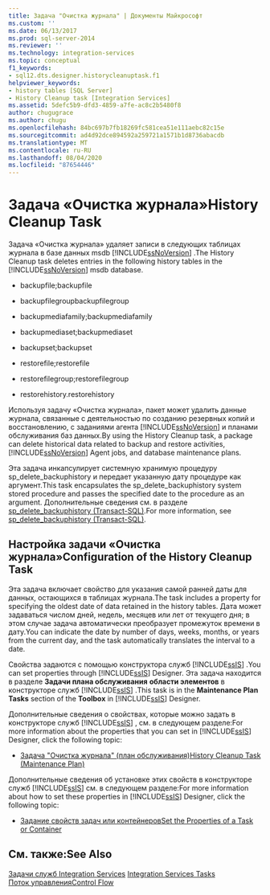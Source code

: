 ```yaml
---
title: Задача "Очистка журнала" | Документы Майкрософт
ms.custom: ''
ms.date: 06/13/2017
ms.prod: sql-server-2014
ms.reviewer: ''
ms.technology: integration-services
ms.topic: conceptual
f1_keywords:
- sql12.dts.designer.historycleanuptask.f1
helpviewer_keywords:
- history tables [SQL Server]
- History Cleanup task [Integration Services]
ms.assetid: 5defc5b9-dfd3-4859-a7fe-ac8c2b5480f8
author: chugugrace
ms.author: chugu
ms.openlocfilehash: 84bc697b7fb18269fc581cea51e111aebc82c15e
ms.sourcegitcommit: ad4d92dce894592a259721a1571b1d8736abacdb
ms.translationtype: MT
ms.contentlocale: ru-RU
ms.lasthandoff: 08/04/2020
ms.locfileid: "87654446"
---
```

# <a name="history-cleanup-task"></a><span data-ttu-id="fbf73-102">Задача «Очистка журнала»</span><span class="sxs-lookup"><span data-stu-id="fbf73-102">History Cleanup Task</span></span>
  <span data-ttu-id="fbf73-103">Задача «Очистка журнала» удаляет записи в следующих таблицах журнала в базе данных msdb [!INCLUDE[ssNoVersion](../../includes/ssnoversion-md.md)] .</span><span class="sxs-lookup"><span data-stu-id="fbf73-103">The History Cleanup task deletes entries in the following history tables in the [!INCLUDE[ssNoVersion](../../includes/ssnoversion-md.md)] msdb database.</span></span>  
  
-   <span data-ttu-id="fbf73-104">backupfile;</span><span class="sxs-lookup"><span data-stu-id="fbf73-104">backupfile</span></span>  
  
-   <span data-ttu-id="fbf73-105">backupfilegroup</span><span class="sxs-lookup"><span data-stu-id="fbf73-105">backupfilegroup</span></span>  
  
-   <span data-ttu-id="fbf73-106">backupmediafamily;</span><span class="sxs-lookup"><span data-stu-id="fbf73-106">backupmediafamily</span></span>  
  
-   <span data-ttu-id="fbf73-107">backupmediaset;</span><span class="sxs-lookup"><span data-stu-id="fbf73-107">backupmediaset</span></span>  
  
-   <span data-ttu-id="fbf73-108">backupset;</span><span class="sxs-lookup"><span data-stu-id="fbf73-108">backupset</span></span>  
  
-   <span data-ttu-id="fbf73-109">restorefile;</span><span class="sxs-lookup"><span data-stu-id="fbf73-109">restorefile</span></span>  
  
-   <span data-ttu-id="fbf73-110">restorefilegroup;</span><span class="sxs-lookup"><span data-stu-id="fbf73-110">restorefilegroup</span></span>  
  
-   <span data-ttu-id="fbf73-111">restorehistory.</span><span class="sxs-lookup"><span data-stu-id="fbf73-111">restorehistory</span></span>  
  
 <span data-ttu-id="fbf73-112">Используя задачу «Очистка журнала», пакет может удалить данные журнала, связанные с деятельностью по созданию резервных копий и восстановлению, с заданиями агента [!INCLUDE[ssNoVersion](../../includes/ssnoversion-md.md)] и планами обслуживания баз данных.</span><span class="sxs-lookup"><span data-stu-id="fbf73-112">By using the History Cleanup task, a package can delete historical data related to backup and restore activities, [!INCLUDE[ssNoVersion](../../includes/ssnoversion-md.md)] Agent jobs, and database maintenance plans.</span></span>  
  
 <span data-ttu-id="fbf73-113">Эта задача инкапсулирует системную хранимую процедуру sp_delete_backuphistory и передает указанную дату процедуре как аргумент.</span><span class="sxs-lookup"><span data-stu-id="fbf73-113">This task encapsulates the sp_delete_backuphistory system stored procedure and passes the specified date to the procedure as an argument.</span></span> <span data-ttu-id="fbf73-114">Дополнительные сведения см. в разделе [sp_delete_backuphistory (Transact-SQL)](/sql/relational-databases/system-stored-procedures/sp-delete-backuphistory-transact-sql).</span><span class="sxs-lookup"><span data-stu-id="fbf73-114">For more information, see [sp_delete_backuphistory &#40;Transact-SQL&#41;](/sql/relational-databases/system-stored-procedures/sp-delete-backuphistory-transact-sql).</span></span>  
  
## <a name="configuration-of-the-history-cleanup-task"></a><span data-ttu-id="fbf73-115">Настройка задачи «Очистка журнала»</span><span class="sxs-lookup"><span data-stu-id="fbf73-115">Configuration of the History Cleanup Task</span></span>  
 <span data-ttu-id="fbf73-116">Эта задача включает свойство для указания самой ранней даты для данных, остающихся в таблицах журнала.</span><span class="sxs-lookup"><span data-stu-id="fbf73-116">The task includes a property for specifying the oldest date of data retained in the history tables.</span></span> <span data-ttu-id="fbf73-117">Дата может задаваться числом дней, недель, месяцев или лет от текущего дня; в этом случае задача автоматически преобразует промежуток времени в дату.</span><span class="sxs-lookup"><span data-stu-id="fbf73-117">You can indicate the date by number of days, weeks, months, or years from the current day, and the task automatically translates the interval to a date.</span></span>  
  
 <span data-ttu-id="fbf73-118">Свойства задаются с помощью конструктора служб [!INCLUDE[ssIS](../../../includes/ssis-md.md)] .</span><span class="sxs-lookup"><span data-stu-id="fbf73-118">You can set properties through [!INCLUDE[ssIS](../../../includes/ssis-md.md)] Designer.</span></span> <span data-ttu-id="fbf73-119">Эта задача находится в разделе **Задачи плана обслуживания** **области элементов** в конструкторе служб [!INCLUDE[ssIS](../../../includes/ssis-md.md)] .</span><span class="sxs-lookup"><span data-stu-id="fbf73-119">This task is in the **Maintenance Plan Tasks** section of the **Toolbox** in [!INCLUDE[ssIS](../../../includes/ssis-md.md)] Designer.</span></span>  
  
 <span data-ttu-id="fbf73-120">Дополнительные сведения о свойствах, которые можно задать в конструкторе служб [!INCLUDE[ssIS](../../../includes/ssis-md.md)] , см. в следующем разделе:</span><span class="sxs-lookup"><span data-stu-id="fbf73-120">For more information about the properties that you can set in [!INCLUDE[ssIS](../../../includes/ssis-md.md)] Designer, click the following topic:</span></span>  
  
-   [<span data-ttu-id="fbf73-121">Задача "Очистка журнала" (план обслуживания)</span><span class="sxs-lookup"><span data-stu-id="fbf73-121">History Cleanup Task &#40;Maintenance Plan&#41;</span></span>](../../relational-databases/maintenance-plans/history-cleanup-task-maintenance-plan.md)  
  
 <span data-ttu-id="fbf73-122">Дополнительные сведения об установке этих свойств в конструкторе служб [!INCLUDE[ssIS](../../../includes/ssis-md.md)] см. в следующем разделе:</span><span class="sxs-lookup"><span data-stu-id="fbf73-122">For more information about how to set these properties in [!INCLUDE[ssIS](../../../includes/ssis-md.md)] Designer, click the following topic:</span></span>  
  
-   [<span data-ttu-id="fbf73-123">Задание свойств задач или контейнеров</span><span class="sxs-lookup"><span data-stu-id="fbf73-123">Set the Properties of a Task or Container</span></span>](../set-the-properties-of-a-task-or-container.md)  
  
## <a name="see-also"></a><span data-ttu-id="fbf73-124">См. также:</span><span class="sxs-lookup"><span data-stu-id="fbf73-124">See Also</span></span>  
 <span data-ttu-id="fbf73-125">[Задачи служб Integration Services](integration-services-tasks.md) </span><span class="sxs-lookup"><span data-stu-id="fbf73-125">[Integration Services Tasks](integration-services-tasks.md) </span></span>  
 [<span data-ttu-id="fbf73-126">Поток управления</span><span class="sxs-lookup"><span data-stu-id="fbf73-126">Control Flow</span></span>](control-flow.md)  
  
  
